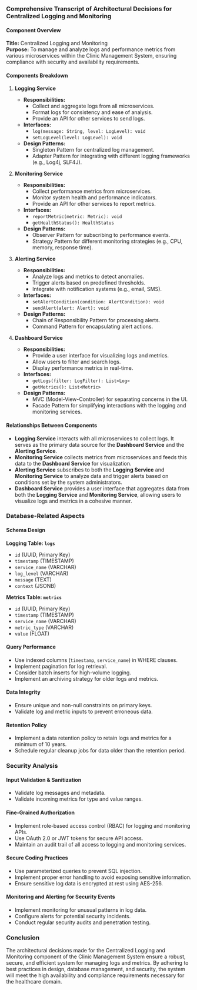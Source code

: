 ### Comprehensive Transcript of Architectural Decisions for Centralized Logging and Monitoring

#### Component Overview

**Title:** Centralized Logging and Monitoring  
**Purpose:** To manage and analyze logs and performance metrics from various microservices within the Clinic Management System, ensuring compliance with security and availability requirements.

#### Components Breakdown

1. **Logging Service**
   - **Responsibilities:**
     - Collect and aggregate logs from all microservices.
     - Format logs for consistency and ease of analysis.
     - Provide an API for other services to send logs.
   - **Interfaces:**
     - `log(message: String, level: LogLevel): void`
     - `setLogLevel(level: LogLevel): void`
   - **Design Patterns:**
     - Singleton Pattern for centralized log management.
     - Adapter Pattern for integrating with different logging frameworks (e.g., Log4j, SLF4J).

2. **Monitoring Service**
   - **Responsibilities:**
     - Collect performance metrics from microservices.
     - Monitor system health and performance indicators.
     - Provide an API for other services to report metrics.
   - **Interfaces:**
     - `reportMetric(metric: Metric): void`
     - `getHealthStatus(): HealthStatus`
   - **Design Patterns:**
     - Observer Pattern for subscribing to performance events.
     - Strategy Pattern for different monitoring strategies (e.g., CPU, memory, response time).

3. **Alerting Service**
   - **Responsibilities:**
     - Analyze logs and metrics to detect anomalies.
     - Trigger alerts based on predefined thresholds.
     - Integrate with notification systems (e.g., email, SMS).
   - **Interfaces:**
     - `setAlertCondition(condition: AlertCondition): void`
     - `sendAlert(alert: Alert): void`
   - **Design Patterns:**
     - Chain of Responsibility Pattern for processing alerts.
     - Command Pattern for encapsulating alert actions.

4. **Dashboard Service**
   - **Responsibilities:**
     - Provide a user interface for visualizing logs and metrics.
     - Allow users to filter and search logs.
     - Display performance metrics in real-time.
   - **Interfaces:**
     - `getLogs(filter: LogFilter): List<Log>`
     - `getMetrics(): List<Metric>`
   - **Design Patterns:**
     - MVC (Model-View-Controller) for separating concerns in the UI.
     - Facade Pattern for simplifying interactions with the logging and monitoring services.

#### Relationships Between Components

- **Logging Service** interacts with all microservices to collect logs. It serves as the primary data source for the **Dashboard Service** and the **Alerting Service**.
- **Monitoring Service** collects metrics from microservices and feeds this data to the **Dashboard Service** for visualization.
- **Alerting Service** subscribes to both the **Logging Service** and **Monitoring Service** to analyze data and trigger alerts based on conditions set by the system administrators.
- **Dashboard Service** provides a user interface that aggregates data from both the **Logging Service** and **Monitoring Service**, allowing users to visualize logs and metrics in a cohesive manner.

### Database-Related Aspects

#### Schema Design

**Logging Table: `logs`**
- `id` (UUID, Primary Key)
- `timestamp` (TIMESTAMP)
- `service_name` (VARCHAR)
- `log_level` (VARCHAR)
- `message` (TEXT)
- `context` (JSONB)

**Metrics Table: `metrics`**
- `id` (UUID, Primary Key)
- `timestamp` (TIMESTAMP)
- `service_name` (VARCHAR)
- `metric_type` (VARCHAR)
- `value` (FLOAT)

#### Query Performance

- Use indexed columns (`timestamp`, `service_name`) in WHERE clauses.
- Implement pagination for log retrieval.
- Consider batch inserts for high-volume logging.
- Implement an archiving strategy for older logs and metrics.

#### Data Integrity

- Ensure unique and non-null constraints on primary keys.
- Validate log and metric inputs to prevent erroneous data.

#### Retention Policy

- Implement a data retention policy to retain logs and metrics for a minimum of 10 years.
- Schedule regular cleanup jobs for data older than the retention period.

### Security Analysis

#### Input Validation & Sanitization

- Validate log messages and metadata.
- Validate incoming metrics for type and value ranges.

#### Fine-Grained Authorization

- Implement role-based access control (RBAC) for logging and monitoring APIs.
- Use OAuth 2.0 or JWT tokens for secure API access.
- Maintain an audit trail of all access to logging and monitoring services.

#### Secure Coding Practices

- Use parameterized queries to prevent SQL injection.
- Implement proper error handling to avoid exposing sensitive information.
- Ensure sensitive log data is encrypted at rest using AES-256.

#### Monitoring and Alerting for Security Events

- Implement monitoring for unusual patterns in log data.
- Configure alerts for potential security incidents.
- Conduct regular security audits and penetration testing.

### Conclusion

The architectural decisions made for the Centralized Logging and Monitoring component of the Clinic Management System ensure a robust, secure, and efficient system for managing logs and metrics. By adhering to best practices in design, database management, and security, the system will meet the high availability and compliance requirements necessary for the healthcare domain.